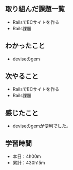 ## 取り組んだ課題一覧
- RailsでECサイトを作る
- Rails課題
## わかったこと
- deviseのgem
## 次やること
- RailsでECサイトを作る
- Rails課題
## 感じたこと
- deviseのgemが便利でした。
## 学習時間
- 本日：4h00m
- 累計：430h15m
